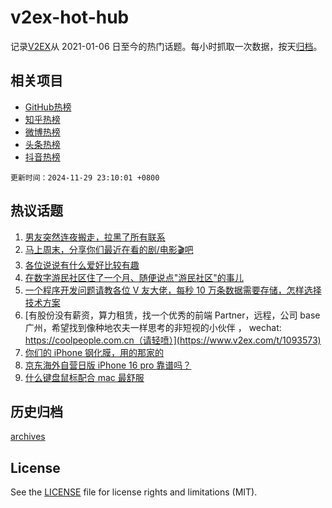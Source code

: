 # v2ex-hot-hub

 记录[V2EX](https://www.v2ex.com/)从 2021-01-06 日至今的热门话题。每小时抓取一次数据，按天[归档](archives)。
 
 ## 相关项目

- [GitHub热榜](https://github.com/lonnyzhang423/github-hot-hub)
- [知乎热榜](https://github.com/lonnyzhang423/zhihu-hot-hub)
- [微博热榜](https://github.com/lonnyzhang423/weibo-hot-hub)
- [头条热榜](https://github.com/lonnyzhang423/toutiao-hot-hub)
- [抖音热榜](https://github.com/lonnyzhang423/douyin-hot-hub)


 `更新时间：2024-11-29 23:10:01 +0800`

## 热议话题

1. [男友突然连夜搬走，拉黑了所有联系](https://www.v2ex.com/t/1093739)
1. [马上周末，分享你们最近在看的剧/电影🎬吧](https://www.v2ex.com/t/1093576)
1. [各位说说有什么爱好比较有趣](https://www.v2ex.com/t/1093618)
1. [在数字游民社区住了一个月、随便说点"游民社区"的事儿](https://www.v2ex.com/t/1093626)
1. [一个程序开发问题请教各位 V 友大佬，每秒 10 万条数据需要存储，怎样选择技术方案](https://www.v2ex.com/t/1093560)
1. [有股份没有薪资，算力租赁，找一个优秀的前端 Partner，远程，公司 base 广州，希望找到像种地农夫一样思考的非短视的小伙伴 ， wechat: https://coolpeople.com.cn（请轻喷）](https://www.v2ex.com/t/1093573)
1. [你们的 iPhone 钢化膜，用的那家的](https://www.v2ex.com/t/1093577)
1. [京东海外自营日版 iPhone 16 pro 靠谱吗？](https://www.v2ex.com/t/1093599)
1. [什么键盘鼠标配合 mac 最舒服](https://www.v2ex.com/t/1093581)

## 历史归档

[archives](archives)

## License

See the [LICENSE](LICENSE) file for license rights and limitations (MIT).
